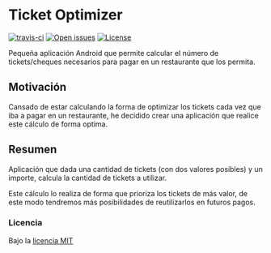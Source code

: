 # Ticket Optimizer
[![travis-ci][badge-travis]][travis]
[![Open issues][badge-issues]][issues]
[![License][badge-license]][license]

Pequeña aplicación Android que permite calcular el número de tickets/cheques necesarios 
para pagar en un restaurante que los permita.

## Motivación

Cansado de estar calculando la forma de optimizar los tickets cada vez que iba a pagar
en un restaurante, he decidido crear una aplicación que realice este cálculo de forma
optima.

## Resumen

Aplicación que dada una cantidad de tickets (con dos valores posibles) y un importe,
calcula la cantidad de tickets a utilizar.

Este cálculo lo realiza de forma que prioriza los tickets de más valor, de este modo
tendremos más posibilidades de reutilizarlos en futuros pagos.


### Licencia

Bajo la [licencia MIT][license]

[bad-travis]:     https://api.travis-ci.org/penicolas/fwblittle.vim.svg?branch=master
[badge-travis]:   https://travis-ci.org/juanjo78git/TicketOptimizer.svg?style=flat-square
[badge-issues]:   http://img.shields.io/github/issues/juanjo78git/TicketOptimizer.svg?style=flat-square
[badge-license]:  http://img.shields.io/badge/license-MIT-blue.svg?style=flat-square
[travis]:         https://travis-ci.org/juanjo78git/TicketOptimizer  
[issues]:         https://github.com/juanjo78git/TicketOptimizer/issues?q=is%3Aopen+label%3ATODO+is%3Aissue
[license]:        LICENSE
